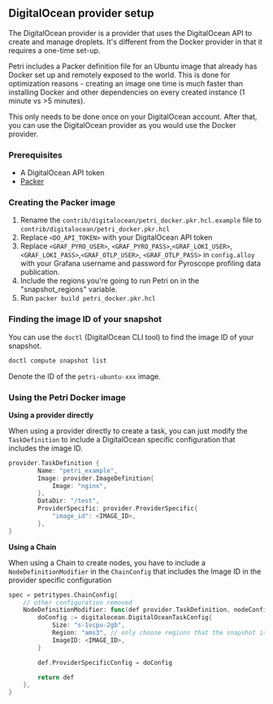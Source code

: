 ## DigitalOcean provider setup

The DigitalOcean provider is a provider that uses the DigitalOcean API to create and manage droplets.
It's different from the Docker provider in that it requires a one-time set-up.

Petri includes a Packer definition file for an Ubuntu image that already has Docker set up and remotely exposed
to the world. This is done for optimization reasons - creating an image one time is much faster than installing
Docker and other dependencies on every created instance (1 minute vs >5 minutes).

This only needs to be done once on your DigitalOcean account. After that, you can use the DigitalOcean provider
as you would use the Docker provider.

### Prerequisites

- A DigitalOcean API token
- [Packer](https://developer.hashicorp.com/packer/tutorials/docker-get-started/get-started-install-cli) 

### Creating the Packer image

1. Rename the `contrib/digitalocean/petri_docker.pkr.hcl.example` file to `contrib/digitalocean/petri_docker.pkr.hcl`
2. Replace `<DO_API_TOKEN>` with your DigitalOcean API token 
3. Replace `<GRAF_PYRO_USER>`, `<GRAF_PYRO_PASS>`,`<GRAF_LOKI_USER>`, `<GRAF_LOKI_PASS>`,`<GRAF_OTLP_USER>`, `<GRAF_OTLP_PASS>`  in `config.alloy` with your Grafana username and password for Pyroscope profiling data publication.
4. Include the regions you're going to run Petri on in the "snapshot_regions" variable.
5. Run `packer build petri_docker.pkr.hcl`

### Finding the image ID of your snapshot

You can use the `doctl` (DigitalOcean CLI tool) to find the image ID of your snapshot.

```bash
doctl compute snapshot list
```

Denote the ID of the `petri-ubuntu-xxx` image.

### Using the Petri Docker image

**Using a provider directly**

When using a provider directly to create a task, you can just modify the `TaskDefinition` to include a DigitalOcean
specific configuration that includes the image ID.

```go
provider.TaskDefinition {
		Name: "petri_example",
		Image: provider.ImageDefinition{
			Image: "nginx",
		},
		DataDir: "/test",
		ProviderSpecific: provider.ProviderSpecific{
			"image_id": <IMAGE_ID>,
		},
}
```

**Using a Chain**

When using a Chain to create nodes, you have to include a `NodeDefinitionModifier` in the `ChainConfig` that
includes the Image ID in the provider specific configuration

```go
spec = petritypes.ChainConfig{
	// other configuration removed
	NodeDefinitionModifier: func(def provider.TaskDefinition, nodeConfig petritypes.NodeConfig) provider.TaskDefinition {
		doConfig := digitalocean.DigitalOceanTaskConfig{
			Size: "s-1vcpu-2gb",
			Region: "ams3", // only choose regions that the snapshot is available in
			ImageID: <IMAGE_ID>,
		}

		def.ProviderSpecificConfig = doConfig

		return def
	},
}
```
